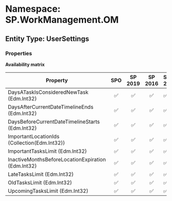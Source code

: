 # Namespace: SP.WorkManagement.OM

## Entity Type: UserSettings

### Properties

**Availability matrix**

Property | SPO | SP 2019 | SP 2016 | SP 2013
----------|:---:|:-------:|:-------:|:-------
DaysATaskIsConsideredNewTask (Edm.Int32) | ✅ | ✅ | ✅ | ✅
DaysAfterCurrentDateTimelineEnds (Edm.Int32) | ✅ | ✅ | ✅ | ✅
DaysBeforeCurrentDateTimelineStarts (Edm.Int32) | ✅ | ✅ | ✅ | ✅
ImportantLocationIds (Collection(Edm.Int32)) | ✅ | ✅ | ✅ | ✅
ImportantTasksLimit (Edm.Int32) | ✅ | ✅ | ✅ | ✅
InactiveMonthsBeforeLocationExpiration (Edm.Int32) | ✅ | ✅ | ✅ | ✅
LateTasksLimit (Edm.Int32) | ✅ | ✅ | ✅ | ✅
OldTasksLimit (Edm.Int32) | ✅ | ✅ | ✅ | ✅
UpcomingTasksLimit (Edm.Int32) | ✅ | ✅ | ✅ | ✅